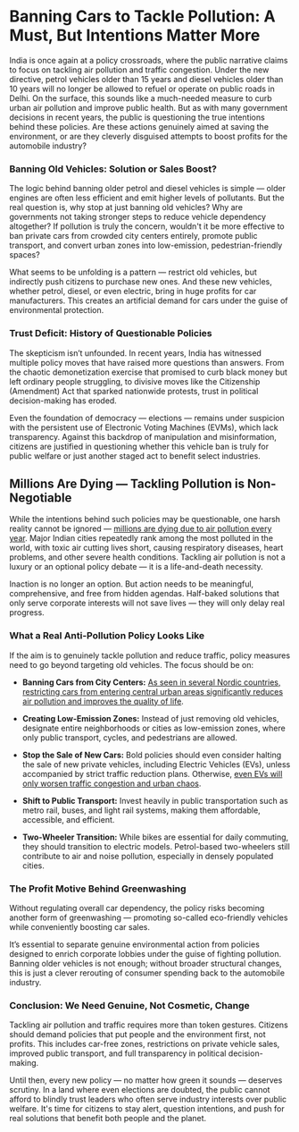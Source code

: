 # Banning Cars to Tackle Pollution: A Must, But Intentions Matter More

India is once again at a policy crossroads, where the public narrative claims to focus on tackling air pollution and traffic congestion. Under the new directive, petrol vehicles older than 15 years and diesel vehicles older than 10 years will no longer be allowed to refuel or operate on public roads in Delhi. On the surface, this sounds like a much-needed measure to curb urban air pollution and improve public health. But as with many government decisions in recent years, the public is questioning the true intentions behind these policies. Are these actions genuinely aimed at saving the environment, or are they cleverly disguised attempts to boost profits for the automobile industry?

### Banning Old Vehicles: Solution or Sales Boost?

The logic behind banning older petrol and diesel vehicles is simple — older engines are often less efficient and emit higher levels of pollutants. But the real question is, why stop at just banning old vehicles? Why are governments not taking stronger steps to reduce vehicle dependency altogether? If pollution is truly the concern, wouldn't it be more effective to ban private cars from crowded city centers entirely, promote public transport, and convert urban zones into low-emission, pedestrian-friendly spaces?

What seems to be unfolding is a pattern — restrict old vehicles, but indirectly push citizens to purchase new ones. And these new vehicles, whether petrol, diesel, or even electric, bring in huge profits for car manufacturers. This creates an artificial demand for cars under the guise of environmental protection.

### Trust Deficit: History of Questionable Policies

The skepticism isn’t unfounded. In recent years, India has witnessed multiple policy moves that have raised more questions than answers. From the chaotic demonetization exercise that promised to curb black money but left ordinary people struggling, to divisive moves like the Citizenship (Amendment) Act that sparked nationwide protests, trust in political decision-making has eroded.

Even the foundation of democracy — elections — remains under suspicion with the persistent use of Electronic Voting Machines (EVMs), which lack transparency. Against this backdrop of manipulation and misinformation, citizens are justified in questioning whether this vehicle ban is truly for public welfare or just another staged act to benefit select industries.

## Millions Are Dying — Tackling Pollution is Non-Negotiable

While the intentions behind such policies may be questionable, one harsh reality cannot be ignored — [millions are dying due to air pollution every year](https://hsph.harvard.edu/environmental-health/news/air-pollution-in-india-linked-to-millions-of-deaths/). Major Indian cities repeatedly rank among the most polluted in the world, with toxic air cutting lives short, causing respiratory diseases, heart problems, and other severe health conditions. Tackling air pollution is not a luxury or an optional policy debate — it is a life-and-death necessity.

Inaction is no longer an option. But action needs to be meaningful, comprehensive, and free from hidden agendas. Half-baked solutions that only serve corporate interests will not save lives — they will only delay real progress.

### What a Real Anti-Pollution Policy Looks Like

If the aim is to genuinely tackle pollution and reduce traffic, policy measures need to go beyond targeting old vehicles. The focus should be on:

* **Banning Cars from City Centers:** [As seen in several Nordic countries, restricting cars from entering central urban areas significantly reduces air pollution and improves the quality of life](https://iambrainstorming.github.io/chapters/road-planning-of-cities.html).

* **Creating Low-Emission Zones:** Instead of just removing old vehicles, designate entire neighborhoods or cities as low-emission zones, where only public transport, cycles, and pedestrians are allowed.

* **Stop the Sale of New Cars:** Bold policies should even consider halting the sale of new private vehicles, including Electric Vehicles (EVs), unless accompanied by strict traffic reduction plans. Otherwise, [even EVs will only worsen traffic congestion and urban chaos](https://iambrainstorming.github.io/chapters/public_transport/ev_not_solution.html).

* **Shift to Public Transport:** Invest heavily in public transportation such as metro rail, buses, and light rail systems, making them affordable, accessible, and efficient.

* **Two-Wheeler Transition:** While bikes are essential for daily commuting, they should transition to electric models. Petrol-based two-wheelers still contribute to air and noise pollution, especially in densely populated cities.

### The Profit Motive Behind Greenwashing

Without regulating overall car dependency, the policy risks becoming another form of greenwashing — promoting so-called eco-friendly vehicles while conveniently boosting car sales.

It’s essential to separate genuine environmental action from policies designed to enrich corporate lobbies under the guise of fighting pollution. Banning older vehicles is not enough; without broader structural changes, this is just a clever rerouting of consumer spending back to the automobile industry.

### Conclusion: We Need Genuine, Not Cosmetic, Change

Tackling air pollution and traffic requires more than token gestures. Citizens should demand policies that put people and the environment first, not profits. This includes car-free zones, restrictions on private vehicle sales, improved public transport, and full transparency in political decision-making.

Until then, every new policy — no matter how green it sounds — deserves scrutiny. In a land where even elections are doubted, the public cannot afford to blindly trust leaders who often serve industry interests over public welfare. It's time for citizens to stay alert, question intentions, and push for real solutions that benefit both people and the planet.
